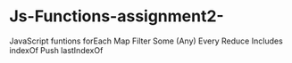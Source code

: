 # Js-Functions-assignment2-
JavaScript funtions 
forEach
Map
Filter
Some (Any)
Every
Reduce
Includes
indexOf
Push
lastIndexOf
